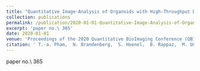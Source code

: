 ```yaml
---
title: "Quantitative Image-Analysis of Organoids with High-Throughput Digital Holography Microscopy"
collection: publications
permalink: /publication/2020-01-01-Quantitative-Image-Analysis-of-Organoids-with-High-Throughput-Digital-Holography-Microscopy
excerpt: 'paper no.\ 365'
date: 2020-01-01
venue: 'Proceedings of the 2020 Quantitative BioImaging Conference (QBI&apos;20)'
citation: ' T.-a. Pham,  N. Brandenberg,  S. Hoenel,  B. Rappaz,  M. Unser,  M. L{\&quot;{u}}tolf,  D. Sage, &quot;Quantitative Image-Analysis of Organoids with High-Throughput Digital Holography Microscopy.&quot; Proceedings of the 2020 Quantitative BioImaging Conference (QBI&amp;apos;20), 2020.'
---
```

paper no.\ 365
